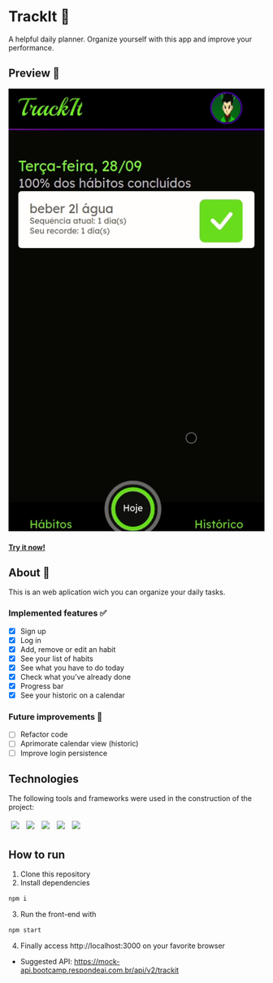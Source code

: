 # TrackIt 📅
A helpful daily planner. Organize yourself with this app and improve your performance. 
## Preview 👀
![Trackit_preview](./src/assets/trackit.gif)
#### [Try it now!](trackit-frontend-gp2nrny24-jotabraga.vercel.app)
## About 🔎
This is an web aplication wich you can organize your daily tasks.
### Implemented features ✅
- [x] Sign up 
- [x] Log in
- [x] Add, remove or edit an habit
- [x] See your list of habits
- [x] See what you have to do today
- [x] Check what you've already done
- [x] Progress bar
- [x] See your historic on a calendar
### Future improvements 🔮
- [ ] Refactor code
- [ ] Aprimorate calendar view (historic)
- [ ] Improve login persistence
## Technologies
The following tools and frameworks were used in the construction of the project:<br>
<p>
  <img style='margin: 5px;' src='https://img.shields.io/badge/styled-components%20-%2320232a.svg?&style=for-the-badge&color=b8679e&logo=styled-components&logoColor=%3a3a3a'>
  <img style='margin: 5px;' src='https://img.shields.io/badge/axios%20-%2320232a.svg?&style=for-the-badge&color=informational'>
  <img style='margin: 5px;' src="https://img.shields.io/badge/react-app%20-%2320232a.svg?&style=for-the-badge&color=60ddf9&logo=react&logoColor=%2361DAFB"/>
  <img style='margin: 5px;' src="https://img.shields.io/badge/react_route%20-%2320232a.svg?&style=for-the-badge&logo=react&logoColor=%2361DAFB"/>
  <img style='margin: 5px;' src='https://img.shields.io/badge/react-icons%20-%2320232a.svg?&style=for-the-badge&color=f28dc7&logo=react-icons&logoColor=%2361DAFB'>
</p>

## How to run

1. Clone this repository
2. Install dependencies
```bash
npm i
```
3. Run the front-end with
```bash
npm start
```
4. Finally access http://localhost:3000 on your favorite browser 
- Suggested API: https://mock-api.bootcamp.respondeai.com.br/api/v2/trackit
